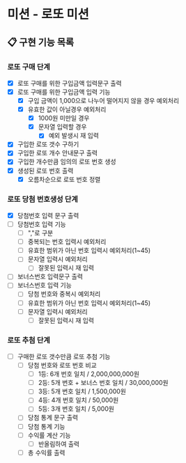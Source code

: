 # 미션 - 로또 미션

## 📋 구현 기능 목록

### 로또 구매 단계

- [x] 로또 구매를 위한 구입금액 입력문구 출력 
- [x] 로또 구매를 위한 구입금액 입력 기능
  - [x] 구입 금액이 1,000으로 나누어 떨어지지 않을 경우 예외처리
  - [x] 유효한 값이 아닐경우 예외처리
    - [x] 1000원 미만일 경우
    - [x] 문자열 입력할 경우
      - [x] 예외 발생시 재 입력
- [x] 구입한 로또 갯수 구하기
- [x] 구입한 로또 개수 안내문구 출력
- [x] 구입한 개수만큼 임의의 로또 번호 생성
- [x] 생성된 로또 번호 출력
  - [x] 오름차순으로 로또 번호 정렬

### 로또 당첨 번호생성 단계

- [x] 당첨번호 입력 문구 출력
- [ ] 당첨번호 입력 기능
  - [ ] ","로 구분
  - [ ] 중복되는 번호 입력시 예외처리
  - [ ] 유효한 범위가 아닌 번호 입력시 예외처리(1~45)
  - [ ] 문자열 입력시 예외처리
    -[ ] 잘못된 입력시 재 입력
- [ ] 보너스번호 입력문구 출력
- [ ] 보너스번호 입력 기능
  - [ ] 당첨 번호와 중복시 예외처리
  - [ ] 유효한 범위가 아닌 번호 입력시 예외처리(1~45)
  - [ ] 문자열 입력시 예외처리
    -[ ] 잘못된 입력시 재 입력

### 로또 추첨 단계

-[ ] 구매한 로또 갯수만큼 로또 추첨 기능
  - [ ] 당첨 번호와 로또 번호 비교
    - [ ] 1등: 6개 번호 일치 / 2,000,000,000원
    - [ ] 2등: 5개 번호 + 보너스 번호 일치 / 30,000,000원
    - [ ] 3등: 5개 번호 일치 / 1,500,000원
    - [ ] 4등: 4개 번호 일치 / 50,000원
    - [ ] 5등: 3개 번호 일치 / 5,000원
  - [ ] 당첨 통계 문구 출력
  - [ ] 당첨 통계 기능
  - [ ] 수익률 계산 기능
    - [ ] 반올림하여 출력
  - [ ] 총 수익률 출력 
